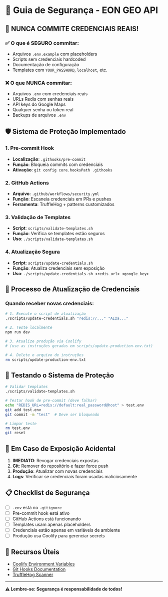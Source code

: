 # 🔐 Guia de Segurança - EON GEO API

## 🚨 NUNCA COMMITE CREDENCIAIS REAIS!

### ✅ **O que é SEGURO commitar:**
- Arquivos `.env.example` com placeholders
- Scripts sem credenciais hardcoded
- Documentação de configuração
- Templates com `YOUR_PASSWORD`, `localhost`, etc.

### ❌ **O que NUNCA commitar:**
- Arquivos `.env` com credenciais reais
- URLs Redis com senhas reais
- API keys do Google Maps
- Qualquer senha ou token real
- Backups de arquivos `.env`

## 🛡️ **Sistema de Proteção Implementado**

### 1. **Pre-commit Hook**
- **Localização**: `.githooks/pre-commit`
- **Função**: Bloqueia commits com credenciais
- **Ativação**: `git config core.hooksPath .githooks`

### 2. **GitHub Actions**
- **Arquivo**: `.github/workflows/security.yml`
- **Função**: Escaneia credenciais em PRs e pushes
- **Ferramenta**: TruffleHog + patterns customizados

### 3. **Validação de Templates**
- **Script**: `scripts/validate-templates.sh`
- **Função**: Verifica se templates estão seguros
- **Uso**: `./scripts/validate-templates.sh`

### 4. **Atualização Segura**
- **Script**: `scripts/update-credentials.sh`
- **Função**: Atualiza credenciais sem exposição
- **Uso**: `./scripts/update-credentials.sh <redis_url> <google_key>`

## 🔄 **Processo de Atualização de Credenciais**

### Quando receber novas credenciais:

```bash
# 1. Execute o script de atualização
./scripts/update-credentials.sh "redis://..." "AIza..."

# 2. Teste localmente
npm run dev

# 3. Atualize produção via Coolify
# (use as instruções geradas em scripts/update-production-env.txt)

# 4. Delete o arquivo de instruções
rm scripts/update-production-env.txt
```

## 🧪 **Testando o Sistema de Proteção**

```bash
# Validar templates
./scripts/validate-templates.sh

# Testar hook de pre-commit (deve falhar)
echo "REDIS_URL=redis://default:real_password@host" > test.env
git add test.env
git commit -m "test"  # Deve ser bloqueado

# Limpar teste
rm test.env
git reset
```

## 🚨 **Em Caso de Exposição Acidental**

1. **IMEDIATO**: Revogar credenciais expostas
2. **Git**: Remover do repositório e fazer force push
3. **Produção**: Atualizar com novas credenciais
4. **Logs**: Verificar se credenciais foram usadas maliciosamente

## 📋 **Checklist de Segurança**

- [ ] `.env` está no `.gitignore`
- [ ] Pre-commit hook está ativo
- [ ] GitHub Actions está funcionando
- [ ] Templates usam apenas placeholders
- [ ] Credenciais estão apenas em variáveis de ambiente
- [ ] Produção usa Coolify para gerenciar secrets

## 🔗 **Recursos Úteis**

- [Coolify Environment Variables](https://coolify.io/docs/environment-variables)
- [Git Hooks Documentation](https://git-scm.com/book/en/v2/Customizing-Git-Git-Hooks)
- [TruffleHog Scanner](https://github.com/trufflesecurity/trufflehog)

---

**⚠️ Lembre-se: Segurança é responsabilidade de todos!**